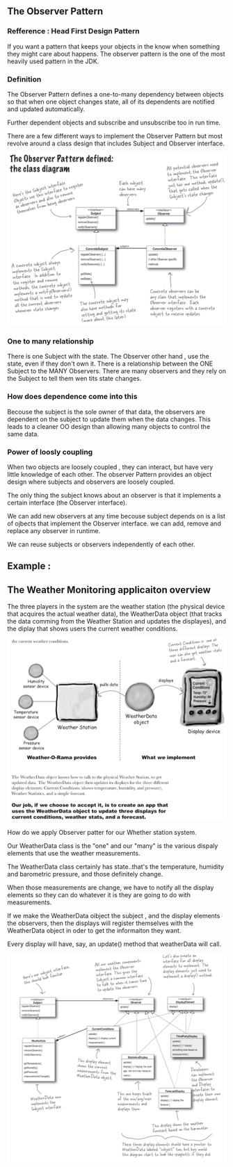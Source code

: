 
## The Observer Pattern
### Refference : Head First Design Pattern

If you want a pattern that keeps your objects in the know when something they might care about happens. The observer pattern is the one of the most heavily used pattern in the JDK.

### Definition

The Observer Pattern defines a one-to-many dependency between objects so that when one object changes state, all of its dependents are notified and updated automatically.

Further dependent objects and subscribe and unsubscribe too in run time.

There are a few different ways to implement the Observer Pattern but most revolve around a class design that includes Subject and Observer interface.

![Observer Pattern](./observer.png)

### One to many relationship
There is one Subject with the state. The Observer other hand , use the state, even if they don't own it.
There is a relationship between the ONE Subject to the MANY Observers. There are many observers and they rely on the Subject to tell them wen tits state changes.

### How does dependence come into this

Becouse the subject is the sole owner of that data, the observers are dependent on the subject to update them when the data changes. This leads to a cleaner OO design than allowing many objects to control the same data.

### Power of loosly coupling

When two objects are loosely coupled , they can interact, but have very little knowledge of each other. The observer Pattern provides an object design where subjects and observers are loosely coupled.

The only thing the subject knows about an observer is that it implements a certain interface (the Observer interface).

We can add new observers at any time becouse subject depends on is a list of ojbects that implement the Observer interface. we can add, remove and replace any observer in runtime.

We can reuse subjects or observers independently of each other.


## Example :
## The Weather Monitoring applicaiton overview

The three players in the system are the weather station (the physical device that acquires the actual weather data), the WeatherData object (that tracks the data comming from the Weather Station and updates the displayes), and the diplay that shows users the current weather conditions.

![Whether Display system](./rama.png)

How do we apply Observer patter for our Whether station system.

Our WeatherData class is the "one" and our "many" is the various dispaly elements that use the weather measurements.

The WeatherData class certainly has state..that's the temperature, humidity and barometric pressure, and those definitely change.

When those measurements are change, we have to notify all the display elements so they can do whatever it is they are going to do with measurements.

If we make the WeatherData oibject the subject , and the display elements the observers, then the displays will register themselves with the WeatherData object in oder to get the informaiton they want.

Every display will have, say, an update() method that weatherData will call.


![Whether Display system Design](./whether.png)